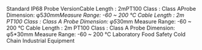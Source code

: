 Standard IP68 Probe VersionCable Length : 2mPT100 Class : Class AProbe Dimension: φ5*30mmMeasure Range: -60 ~ 200 °C
Cable Length : 2m
PT100 Class : Class A
Probe Dimension: φ5*30mm
Measure Range: -60 ~ 200 °C
Cable Length : 2m
PT100 Class : Class A
Probe Dimension: φ5*30mm
Measure Range: -60 ~ 200 °C
Laboratory
Food Safety
Cold Chain
Industrial Equipment
